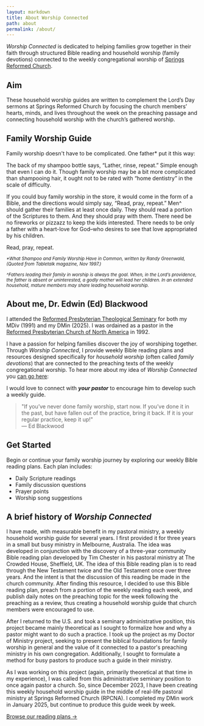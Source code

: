 ```yaml
---
layout: markdown
title: About Worship Connected
path: about
permalink: /about/
---
```

<div class="lead text-xl text-gray-600 mb-8">
<i>Worship Connected</i> is dedicated to helping families grow together in their faith through structured Bible reading and household worship (family devotions) connected to the weekly congregational worship of <a href="https://springsreformed.org/"  target="_blank">Springs Reformed Church</a>.
</div>

## Aim

These household worship guides are written to complement the Lord’s Day sermons at Springs Reformed Church by focusing the church members’ hearts, minds, and lives throughout the week on the preaching passage and connecting household worship with the church’s gathered worship.

## Family Worship Guide

Family worship doesn't have to be complicated. One father* put it this way:

The back of my shampoo bottle says, “Lather, rinse, repeat.” Simple enough that even I can do it. Though family worship may be a bit more complicated than shampooing hair, it ought not to be rated with “home dentistry” in the scale of difficulty.

If you could buy family worship in the store, it would come in the form of a Bible, and the directions would simply say, “Read, pray, repeat.” Men^ should gather their families at least once daily. They should read a portion of the Scriptures to them. And they should pray with them. There need be no fireworks or pizzazz to keep the kids interested. There needs to be only a father with a heart-love for God–who desires to see that love appropriated by his children. 

Read, pray, repeat.

<div><small><i>*What Shampoo and Family Worship Have in Common, written by Randy Greenwald, (Quoted from Tabletalk magazine, Nov 1997.)

^Fathers leading their family in worship is always the goal. When, in the Lord’s providence, the father is absent or uninterested, a godly mother will lead her children. In an extended household, mature members may share leading household worship.</i></small></div>

## About me, Dr. Edwin (Ed) Blackwood

I attended the <a href="https://rpts.edu/"  target="_blank">Reformed Presbyterian Theological Seminary</a> for both my MDiv (1991) and my DMin (2025). I was ordained as a pastor in the <a href="https://reformedpresbyterian.org/"  target="_blank">Reformed Presbyterian Church of North America</a> in 1992. 

I have a passion for helping families discover the joy of worshiping together. Through *Worship Connected*, I provide weekly Bible reading plans and resources designed specifically for *household worship* (often called *family devotions*) that are connected to the preaching texts of the weekly congregational worship. To hear more about my idea of *Worship Connected* you [can go here](https://gentlereformation.com/2025/03/10/episode-330-worship-connected-with-ed-blackwood/): 

I would love to connect with ***your pastor*** to encourage him to develop such a weekly guide.

<div class="bg-blue-50 border-l-4 border-blue-500 p-4 my-8">
  <blockquote class="text-lg italic text-gray-700">
    "If you’ve never done family worship, start now. If you’ve done it in the past, but have fallen out of the practice, bring it back. If it is your regular practice, keep it up!"
    <footer class="mt-2 text-gray-600">— Ed Blackwood</footer>
  </blockquote>
</div>

## Get Started

Begin or continue your family worship journey by exploring our weekly Bible reading plans. Each plan includes: 

* Daily Scripture readings
* Family discussion questions
* Prayer points
* Worship song suggestions

## A brief history of *Worship Connected*

I have made, with measurable benefit in my pastoral ministry, a weekly household worship guide for several years. I first provided it for three years in a small but busy ministry in Melbourne, Australia. The idea was developed in conjunction with the discovery of a three-year community Bible reading plan developed by Tim Chester in his pastoral ministry at The Crowded House, Sheffield, UK. The idea of this Bible reading plan is to read through the New Testament twice and the Old Testament once over three years. And the intent is that the discussion of this reading be made in the church community. After finding this resource, I decided to use this Bible reading plan, preach from a portion of the weekly reading each week, and publish daily notes on the preaching topic for the week following the preaching as a review, thus creating a household worship guide that church members were encouraged to use. 

After I returned to the U.S. and took a seminary administrative position, this project became mainly theoretical as I sought to formalize how and why a pastor might want to do such a practice. I took up the project as my Doctor of Ministry project, seeking to present the biblical foundations for family worship in general and the value of it connected to a pastor's preaching ministry in his own congregation. Additionally, I sought to formulate a method for busy pastors to produce such a guide in their ministry.

As I was working on this project (again, primarily theoretical at that time in my experience), I was called from this administrative seminary position to once again pastor a church. So, since December 2023, I have been creating this weekly household worship guide in the middle of real-life pastoral ministry at Springs Reformed Church (RPCNA). I completed my DMin work in January 2025, but continue to produce this guide week by week. 

<div class="mt-8">
  <a href="/notes" class="inline-block bg-blue-600 text-white px-6 py-3 rounded-lg hover:bg-blue-700 transition-colors duration-300">
    Browse our reading plans →
  </a>
</div>